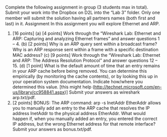Complete the following assignment in group (3 students max in total). Submit your work into the Dropbox on D2L into the “Lab 3” folder. Only one member will submit the solution having all partners names (both ﬁrst and last) in it.
Assignment
In this assignment you will explore Ethernet and ARP.
1. [16 points] (a) [4 points] Work through the “Wireshark Lab: Ethernet and ARP: Capturing and analyzing Ethernet frames” and answer questions 1 – 4. (b) [2 points] Why is an ARP query sent within a broadcast frame? Why is an ARP response sent within a frame with a speciﬁc destination MAC address? (c) [9 points] Work through the “Wireshark Lab: Ethernet and ARP: The Address Resolution Protocol” and answer questions 12 – 15. (d) [1 point] What is the default amount of time that an entry remains in your ARP cache before being removed. You can determine this empirically (by monitoring the cache contents), or by looking this up in your operation system documentation. Indicate how/where you determined this value. [this might help (http://technet.microsoft.com/en-us/library/cc958841.aspx)] Submit your answers as wireshark arp.txt/pdf.
2. [2 points] BONUS: The ARP command: arp -s InetAddr EtherAddr allows you to manually add an entry to the ARP cache that resolves the IP address InetAddr to the physical address EtherAddr. What would happen if, when you manually added an entry, you entered the correct IP address, but the wrong Ethernet address for that remote interface? Submit your answers as bonus.txt/pdf.